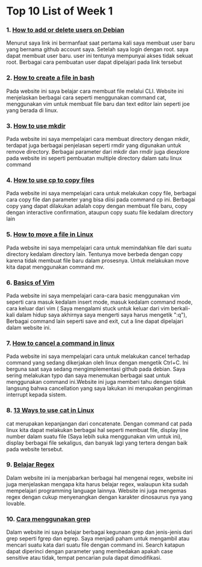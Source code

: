 # Top 10 List of Week 1 

### 1. [How to add or delete users on Debian](https://devconnected.com/how-to-add-and-delete-users-on-debian-10-buster/)

Menurut saya link ini bermanfaat saat pertama kali saya membuat user baru yang bernama github account saya. Setelah saya login dengan root. saya dapat membuat user baru. user ini tentunya mempunyai akses tidak sekuat root. Berbagai cara pembuatan user dapat dipelajari pada link tersebut

### 2. [How to create a file in bash](https://www.cyberciti.biz/faq/create-a-file-in-linux-using-the-bash-shell-terminal/)

Pada website ini saya belajar cara membuat file melalui CLI. Website ini menjelaskan berbagai cara seperti menggunakan command cat, menggunakan vim untuk membuat file baru dan text editor lain seperti joe yang berada di linux.

### 3. [How to use mkdir](https://phoenixnap.com/kb/create-directory-linux-mkdir-command)

Pada website ini saya mempelajari cara membuat directory dengan mkdir, terdapat juga berbagai penjelasan seperti rmdir yang digunakan untuk remove directory. Berbagai parameter dari mkdir dan rmdir juga diexplore pada website ini seperti pembuatan multiple directory dalam satu linux command

### 4. [How to use cp to copy files](https://www.geeksforgeeks.org/cp-command-linux-examples/)

Pada website ini saya mempelajari cara untuk melakukan copy file, berbagai cara copy file dan parameter yang bisa diisi pada command cp ini. Berbagai copy yang dapat dilakukan adalah copy dengan membuat file baru, copy dengan interactive confirmation, ataupun copy suatu file kedalam directory lain

### 5. [How to move a file in Linux](https://opensource.com/article/19/8/moving-files-linux-depth)

Pada website ini saya mempelajari cara untuk memindahkan file dari suatu directory kedalam directory lain. Tentunya move berbeda dengan copy karena tidak membuat file baru dalam prosesnya. Untuk melakukan move kita dapat menggunakan command mv.

### 6. [Basics of Vim](https://www.howtoforge.com/vim-basics)

Pada website ini saya mempelajari cara-cara basic menggunakan vim seperti cara masuk kedalam insert mode, masuk kedalam command mode, cara keluar dari vim ( Saya mengalami stuck untuk keluar dari vim berkali-kali dalam hidup saya akhirnya saya mengerti saya harus mengetik ":q"), Berbagai command lain seperti save and exit, cut a line dapat dipelajari dalam website ini.

### 7. [How to cancel a command in linux](https://www.cyberciti.biz/faq/how-to-stopinterrupt-cp-or-mv-linux-or-unix-command/)

Pada website ini saya mempelajari cara untuk melakukan cancel terhadap command yang sedang dikerjakan oleh linux dengan mengetik Ctrl+C. Ini berguna saat saya sedang mengimplementasi github pada debian. Saya sering melakukan typo dan saya menemukan berbagai saat untuk menggunakan command ini.Website ini juga memberi tahu dengan tidak langsung bahwa cancellation yang saya lakukan ini merupakan pengiriman interrupt kepada sistem.

### 8. [13 Ways to use cat in Linux](https://www.tecmint.com/13-basic-cat-command-examples-in-linux/)

cat merupakan kepanjangan dari concatenate. Dengan command cat pada linux kita dapat melakukan berbagai hal seperti membuat file, display line number dalam suatu file (Saya lebih suka menggunakan vim untuk ini), display berbagai file sekaligus, dan banyak lagi yang tertera dengan baik pada website tersebut.

### 9. [Belajar Regex](https://www.rexegg.com/)

Dalam website ini ia menjabarkan berbagai hal mengenai regex, website ini juga menjelaskan mengapa kita harus belajar regex, walaupun kita sudah mempelajari programming language lainnya. Website ini juga mengemas regex dengan cukup menyenangkan dengan karakter dinosaurus nya yang lovable.

### 10. [Cara menggunakan grep](https://www.cyberciti.biz/faq/howto-use-grep-command-in-linux-unix/)

Dalam website ini saya belajar berbagai kegunaan grep dan jenis-jenis dari grep seperti fgrep dan egrep. Saya menjadi paham untuk mengambil atau mencari suatu kata dari suatu file dengan command ini. Search katapun dapat diperinci dengan parameter yang membedakan apakah case sensitive atau tidak, tempat pencarian pula dapat dimodifikasi.
